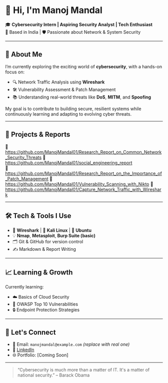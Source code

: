 # 👋 Hi, I'm Manoj Mandal

🎓 **Cybersecurity Intern | Aspiring Security Analyst | Tech Enthusiast**  
📍 Based in India | 🛡️ Passionate about Network & System Security

---

## 🧠 About Me

I’m currently exploring the exciting world of **cybersecurity**, with a hands-on focus on:

- 🔍 Network Traffic Analysis using **Wireshark**
- 🛠️ Vulnerability Assessment & Patch Management
- 📚 Understanding real-world threats like **DoS**, **MITM**, and **Spoofing**

My goal is to contribute to building secure, resilient systems while continuously learning and adapting to evolving cyber threats.

---

## 🚀 Projects & Reports

📄 https://github.com/ManojMandal01/Research_Report_on_Common_Network_Security_Threats
📄 https://github.com/ManojMandal01/social_engineering_report  
📄 https://github.com/ManojMandal01/Research_Report_on_the_Importance_of_Patch_Management
📄 https://github.com/ManojMandal01/Vulnerability_Scanning_with_Nikto
📄 https://github.com/ManojMandal01/Capture_Network_Traffic_with_Wireshark



---

## 🛠️ Tech & Tools I Use

- 🔐 **Wireshark** | 🔧 **Kali Linux** | 🐧 **Ubuntu**
- 💡 **Nmap**, **Metasploit**, **Burp Suite (basic)**
- 🗂️ Git & GitHub for version control
- ✍️ Markdown & Report Writing

---

## 📈 Learning & Growth

Currently learning:

- ☁️ Basics of Cloud Security
- 📜 OWASP Top 10 Vulnerabilities
- 🔒 Endpoint Protection Strategies

---

## 🤝 Let's Connect

- 📧 Email: `manojmandal@example.com` *(replace with real one)*
- 💼 [LinkedIn](https://www.linkedin.com/in/your-profile/)  
- 🌐 Portfolio: [Coming Soon]

---

> “Cybersecurity is much more than a matter of IT. It's a matter of national security.” – Barack Obama
